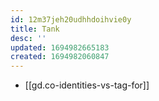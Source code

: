 ```yaml
---
id: 12m37jeh20udhhdoihvie0y
title: Tank
desc: ''
updated: 1694982665183
created: 1694982060847
---
```


- [[gd.co-identities-vs-tag-for]]
